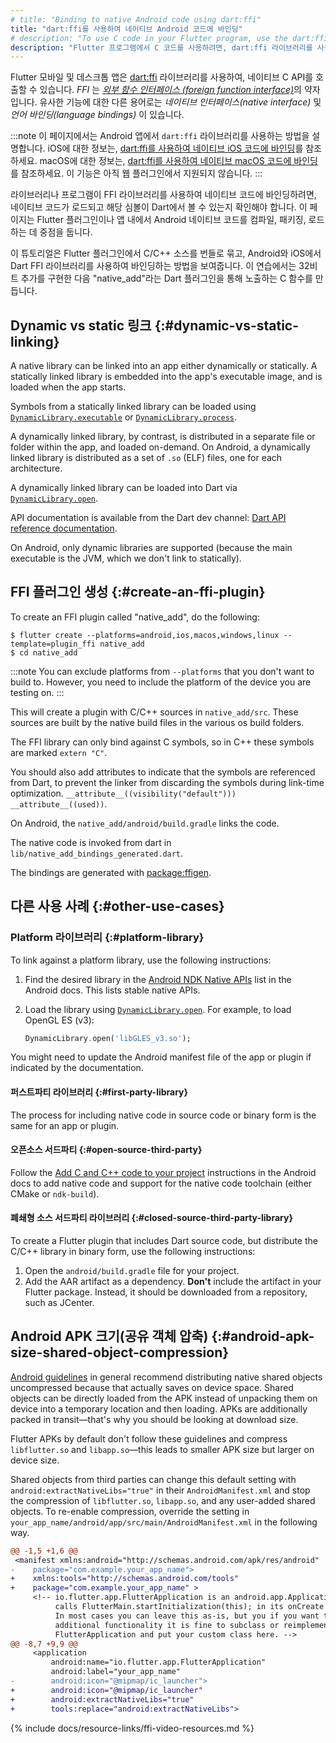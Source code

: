 ```yaml
---
# title: "Binding to native Android code using dart:ffi"
title: "dart:ffi를 사용하여 네이티브 Android 코드에 바인딩"
# description: "To use C code in your Flutter program, use the dart:ffi library."
description: "Flutter 프로그램에서 C 코드를 사용하려면, dart:ffi 라이브러리를 사용하세요."
---
```


<?code-excerpt path-base="platform_integration"?>

Flutter 모바일 및 데스크톱 앱은 [dart:ffi][] 라이브러리를 사용하여, 네이티브 C API를 호출할 수 있습니다. 
_FFI_ 는 [_외부 함수 인터페이스 (foreign function interface)_][FFI]의 약자입니다. 
유사한 기능에 대한 다른 용어로는 _네이티브 인터페이스(native interface)_ 및 _언어 바인딩(language bindings)_ 이 있습니다.

:::note
이 페이지에서는 Android 앱에서 `dart:ffi` 라이브러리를 사용하는 방법을 설명합니다. 
iOS에 대한 정보는, [dart:ffi를 사용하여 네이티브 iOS 코드에 바인딩][ios-ffi]를 참조하세요. 
macOS에 대한 정보는, [dart:ffi를 사용하여 네이티브 macOS 코드에 바인딩][macos-ffi]를 참조하세요. 
이 기능은 아직 웹 플러그인에서 지원되지 않습니다.
:::

[ios-ffi]: /platform-integration/ios/c-interop
[dart:ffi]: {{site.dart.api}}/dev/dart-ffi/dart-ffi-library.html
[macos-ffi]: /platform-integration/macos/c-interop
[FFI]: https://en.wikipedia.org/wiki/Foreign_function_interface

라이브러리나 프로그램이 FFI 라이브러리를 사용하여 네이티브 코드에 바인딩하려면, 
네이티브 코드가 로드되고 해당 심볼이 Dart에서 볼 수 있는지 확인해야 합니다. 
이 페이지는 Flutter 플러그인이나 앱 내에서 Android 네이티브 코드를 컴파일, 패키징, 로드하는 데 중점을 둡니다.

이 튜토리얼은 Flutter 플러그인에서 C/C++ 소스를 번들로 묶고, 
Android와 iOS에서 Dart FFI 라이브러리를 사용하여 바인딩하는 방법을 보여줍니다. 
이 연습에서는 32비트 추가를 구현한 다음 "native_add"라는 Dart 플러그인을 통해 노출하는 C 함수를 만듭니다.

## Dynamic vs static 링크 {:#dynamic-vs-static-linking}

A native library can be linked into an app either
dynamically or statically. A statically linked library
is embedded into the app's executable image,
and is loaded when the app starts.

Symbols from a statically linked library can be
loaded using [`DynamicLibrary.executable`][] or
[`DynamicLibrary.process`][].

A dynamically linked library, by contrast, is distributed
in a separate file or folder within the app,
and loaded on-demand. On Android, a dynamically
linked library is distributed as a set of `.so` (ELF)
files, one for each architecture.

A dynamically linked library can be loaded into
Dart via [`DynamicLibrary.open`][].

API documentation is available from the Dart dev channel:
[Dart API reference documentation][].

On Android, only dynamic libraries are supported
(because the main executable is the JVM,
which we don't link to statically).


[Dart API reference documentation]: {{site.dart.api}}/dev/
[`DynamicLibrary.executable`]: {{site.dart.api}}/dev/dart-ffi/DynamicLibrary/DynamicLibrary.executable.html
[`DynamicLibrary.open`]: {{site.dart.api}}/dev/dart-ffi/DynamicLibrary/DynamicLibrary.open.html
[`DynamicLibrary.process`]: {{site.dart.api}}/dev/dart-ffi/DynamicLibrary/DynamicLibrary.process.html

## FFI 플러그인 생성 {:#create-an-ffi-plugin}

To create an FFI plugin called "native_add",
do the following:

```console
$ flutter create --platforms=android,ios,macos,windows,linux --template=plugin_ffi native_add
$ cd native_add
```

:::note
You can exclude platforms from `--platforms` that you don't want
to build to. However, you need to include the platform of 
the device you are testing on.
:::

This will create a plugin with C/C++ sources in `native_add/src`.
These sources are built by the native build files in the various
os build folders.

The FFI library can only bind against C symbols,
so in C++ these symbols are marked `extern "C"`.

You should also add attributes to indicate that the
symbols are referenced from Dart,
to prevent the linker from discarding the symbols
during link-time optimization.
`__attribute__((visibility("default"))) __attribute__((used))`.

On Android, the `native_add/android/build.gradle` links the code.

The native code is invoked from dart in `lib/native_add_bindings_generated.dart`.

The bindings are generated with [package:ffigen]({{site.pub-pkg}}/ffigen).

## 다른 사용 사례 {:#other-use-cases}

### Platform 라이브러리 {:#platform-library}

To link against a platform library,
use the following instructions:

 1. Find the desired library in the [Android NDK Native APIs][]
    list in the Android docs. This lists stable native APIs.
 1. Load the library using [`DynamicLibrary.open`][].
    For example, to load OpenGL ES (v3):

    ```dart
    DynamicLibrary.open('libGLES_v3.so');
    ```

You might need to update the Android manifest
file of the app or plugin if indicated by
the documentation.


[Android NDK Native APIs]: {{site.android-dev}}/ndk/guides/stable_apis

#### 퍼스트파티 라이브러리 {:#first-party-library}

The process for including native code in source
code or binary form is the same for an app or
plugin.

#### 오픈소스 서드파티 {:#open-source-third-party}

Follow the [Add C and C++ code to your project][]
instructions in the Android docs to
add native code and support for the native
code toolchain (either CMake or `ndk-build`).


[Add C and C++ code to your project]: {{site.android-dev}}/studio/projects/add-native-code

#### 폐쇄형 소스 서드파티 라이브러리 {:#closed-source-third-party-library}

To create a Flutter plugin that includes Dart
source code, but distribute the C/C++ library
in binary form, use the following instructions:

1. Open the `android/build.gradle` file for your
   project.
1. Add the AAR artifact as a dependency.
   **Don't** include the artifact in your
   Flutter package. Instead, it should be
   downloaded from a repository, such as
   JCenter.


## Android APK 크기(공유 객체 압축) {:#android-apk-size-shared-object-compression}

[Android guidelines][] in general recommend
distributing native shared objects uncompressed
because that actually saves on device space.
Shared objects can be directly loaded from the APK
instead of unpacking them on device into a
temporary location and then loading.
APKs are additionally packed in transit&mdash;that's
why you should be looking at download size.

Flutter APKs by default don't follow these guidelines
and compress `libflutter.so` and `libapp.so`&mdash;this
leads to smaller APK size but larger on device size.

Shared objects from third parties can change this default
setting with `android:extractNativeLibs="true"` in their
`AndroidManifest.xml` and stop the compression of `libflutter.so`,
`libapp.so`, and any user-added shared objects.
To re-enable compression, override the setting in
`your_app_name/android/app/src/main/AndroidManifest.xml`
in the following way.

```diff
@@ -1,5 +1,6 @@
 <manifest xmlns:android="http://schemas.android.com/apk/res/android"
-    package="com.example.your_app_name">
+    xmlns:tools="http://schemas.android.com/tools"
+    package="com.example.your_app_name" >
     <!-- io.flutter.app.FlutterApplication is an android.app.Application that
          calls FlutterMain.startInitialization(this); in its onCreate method.
          In most cases you can leave this as-is, but you if you want to provide
          additional functionality it is fine to subclass or reimplement
          FlutterApplication and put your custom class here. -->
@@ -8,7 +9,9 @@
     <application
         android:name="io.flutter.app.FlutterApplication"
         android:label="your_app_name"
-        android:icon="@mipmap/ic_launcher">
+        android:icon="@mipmap/ic_launcher"
+        android:extractNativeLibs="true"
+        tools:replace="android:extractNativeLibs">
```

[Android guidelines]: {{site.android-dev}}/topic/performance/reduce-apk-size#extract-false

{% include docs/resource-links/ffi-video-resources.md %}